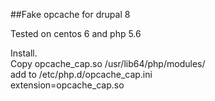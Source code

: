 ##Fake opcache for drupal 8

Tested on centos 6 and php 5.6

Install. <br>
Copy opcache_cap.so /usr/lib64/php/modules/ <br>
add to /etc/php.d/opcache_cap.ini <br>
extension=opcache_cap.so
